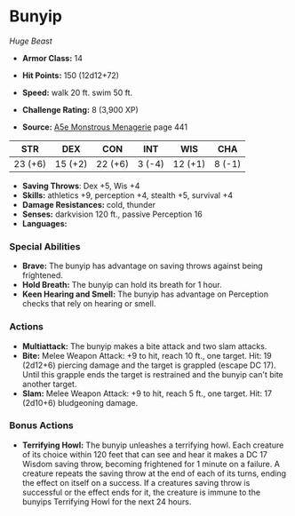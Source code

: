 # Bunyip

*Huge* *Beast*

- **Armor Class:** 14
- **Hit Points:** 150 (12d12+72)
- **Speed:** walk 20 ft. swim 50 ft.

- **Challenge Rating:** 8 (3,900 XP)
- **Source:** [A5e Monstrous Menagerie](https://enpublishingrpg.com/products/level-up-monstrous-menagerie-a5e) page 441

| STR | DEX | CON | INT | WIS | CHA |
| --- | --- | --- | --- | --- | --- |
| 23 (+6) | 15 (+2) | 22 (+6) | 3 (-4) | 12 (+1) | 8 (-1) |

- **Saving Throws**: Dex +5, Wis +4
- **Skills:** athletics +9, perception +4, stealth +5, survival +4
- **Damage Resistances:** cold, thunder
- **Senses:** darkvision 120 ft., passive Perception 16
- **Languages:** 

### Special Abilities

- **Brave:** The bunyip has advantage on saving throws against being frightened.
- **Hold Breath:** The bunyip can hold its breath for 1 hour.
- **Keen Hearing and Smell:** The bunyip has advantage on Perception checks that rely on hearing or smell.

### Actions

- **Multiattack:** The bunyip makes a bite attack and two slam attacks.
- **Bite:** Melee Weapon Attack: +9 to hit, reach 10 ft., one target. Hit: 19 (2d12+6) piercing damage  and the target is grappled (escape DC 17). Until this grapple ends  the target is restrained  and the bunyip can't bite another target.
- **Slam:** Melee Weapon Attack: +9 to hit, reach 5 ft., one target. Hit: 17 (2d10+6) bludgeoning damage.

### Bonus Actions

- **Terrifying Howl:** The bunyip unleashes a terrifying howl. Each creature of its choice within 120 feet that can see and hear it makes a DC 17 Wisdom saving throw, becoming frightened for 1 minute on a failure. A creature repeats the saving throw at the end of each of its turns, ending the effect on itself on a success. If a creatures saving throw is successful or the effect ends for it, the creature is immune to the bunyips Terrifying Howl for the next 24 hours.


